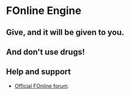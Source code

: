 # FOnline Engine

## Give, and it will be given to you.
## And don't use drugs!

## Help and support
- [Official FOnline forum](https://fonline.ru/).
